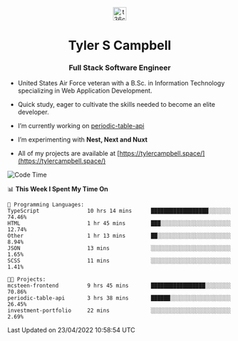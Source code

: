 <p align="center">
<a href="https://www.linkedin.com/in/t36campbell" target="blank"><img align="center" src="https://ik.imagekit.io/t36campbell/Portfolio/linkedin.png.original_m8bbGgPh6.png" alt="t36campbell" height="30" width="30" /></a>
</p>
<h1 align="center">Tyler S Campbell</h1>
<h3 align="center">Full Stack Software Engineer</h3>

* United States Air Force veteran with a B.Sc. in Information Technology specializing in Web Application Development. 

* Quick study, eager to cultivate the skills needed to become an elite developer.

* I’m currently working on [periodic-table-api](https://github.com/t36campbell/periodic-table-api)

* I’m experimenting with **Nest, Next and Nuxt**

* All of my projects are available at [https://tylercampbell.space/](https://tylercampbell.space/)

<!--START_SECTION:waka-->
![Code Time](http://img.shields.io/badge/Code%20Time-1%2C588%20hrs%206%20mins-blue)

📊 **This Week I Spent My Time On** 

```text
💬 Programming Languages: 
TypeScript               10 hrs 14 mins      ██████████████████░░░░░░░   74.46% 
HTML                     1 hr 45 mins        ███░░░░░░░░░░░░░░░░░░░░░░   12.74% 
Other                    1 hr 13 mins        ██░░░░░░░░░░░░░░░░░░░░░░░   8.94% 
JSON                     13 mins             ░░░░░░░░░░░░░░░░░░░░░░░░░   1.65% 
SCSS                     11 mins             ░░░░░░░░░░░░░░░░░░░░░░░░░   1.41%

🐱‍💻 Projects: 
mcsteen-frontend         9 hrs 45 mins       █████████████████░░░░░░░░   70.86% 
periodic-table-api       3 hrs 38 mins       ██████░░░░░░░░░░░░░░░░░░░   26.45% 
investment-portfolio     22 mins             ░░░░░░░░░░░░░░░░░░░░░░░░░   2.69%

```


 Last Updated on 23/04/2022 10:58:54 UTC
<!--END_SECTION:waka-->
